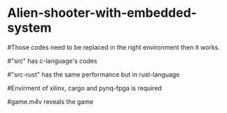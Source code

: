 # Alien-shooter-with-embedded-system

#Those codes need to be replaced in the right environment then it works.

#"src" has c-language's codes

#"src-rust" has the same performance but in rust-language

#Envirment of xilinx, cargo and pynq-fpga is required 

#game.m4v reveals the game
